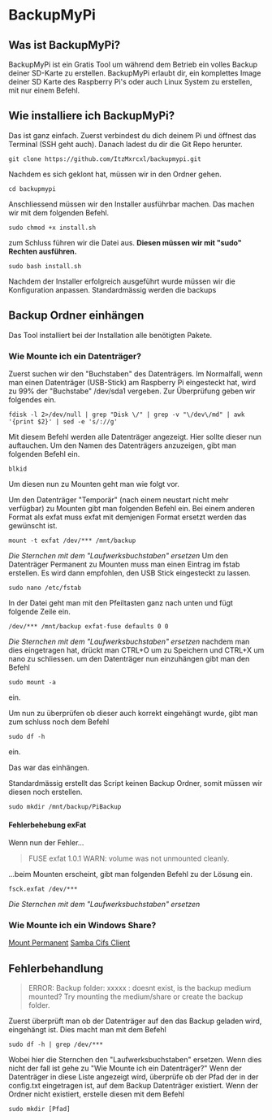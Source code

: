 
# BackupMyPi

## Was ist BackupMyPi?
BackupMyPi ist ein Gratis Tool um während dem Betrieb ein volles Backup deiner SD-Karte zu erstellen.
BackupMyPi erlaubt dir, ein komplettes Image deiner SD Karte des Raspberry Pi's oder auch Linux System zu erstellen, mit nur einem Befehl.
## Wie installiere ich BackupMyPi?
Das ist ganz einfach.
Zuerst verbindest du dich deinem Pi und öffnest das Terminal (SSH geht auch). Danach ladest du dir die Git Repo herunter.

    git clone https://github.com/ItzMxrcxl/backupmypi.git
Nachdem es sich geklont hat, müssen wir in den Ordner gehen.

    cd backupmypi

Anschliessend müssen wir den Installer ausführbar machen. Das machen wir mit dem folgenden Befehl.

    sudo chmod +x install.sh
zum Schluss führen wir die Datei aus. **Diesen müssen wir mit "sudo" Rechten ausführen.**

    sudo bash install.sh
Nachdem der Installer erfolgreich ausgeführt wurde müssen wir die Konfiguration anpassen. Standardmässig werden die backups
 

## Backup Ordner einhängen
Das Tool installiert bei der Installation alle benötigten Pakete.
### Wie Mounte ich ein Datenträger?

Zuerst suchen wir den "Buchstaben" des Datenträgers. 
Im Normalfall, wenn man einen Datenträger (USB-Stick) am Raspberry Pi eingesteckt hat, wird zu 99% der "Buchstabe" /dev/sda1 vergeben.
Zur Überprüfung geben wir folgendes ein.

    fdisk -l 2>/dev/null | grep "Disk \/" | grep -v "\/dev\/md" | awk '{print $2}' | sed -e 's/://g'
Mit diesem Befehl werden alle Datenträger angezeigt.
Hier sollte dieser nun auftauchen. Um den Namen des Datenträgers anzuzeigen, gibt man folgenden Befehl ein.

    blkid

Um diesen nun zu Mounten geht man wie folgt vor.

Um den Datenträger "Temporär" (nach einem neustart nicht mehr verfügbar) zu Mounten gibt man folgenden Befehl ein. Bei einem anderen Format als exfat muss exfat mit demjenigen Format ersetzt werden das gewünscht ist.

    mount -t exfat /dev/*** /mnt/backup
*Die Sternchen mit dem "Laufwerksbuchstaben" ersetzen* 
Um den Datenträger Permanent zu Mounten muss man einen Eintrag im fstab erstellen. Es wird dann empfohlen, den USB Stick eingesteckt zu lassen.

    sudo nano /etc/fstab
In der Datei geht man mit den Pfeiltasten ganz nach unten und fügt folgende Zeile ein.
```
/dev/*** /mnt/backup exfat-fuse defaults 0 0
```
*Die Sternchen mit dem "Laufwerksbuchstaben" ersetzen* 
nachdem man dies eingetragen hat, drückt man CTRL+O um zu Speichern und CTRL+X um nano zu schliessen.
um den Datenträger nun einzuhängen gibt man den Befehl

    sudo mount -a
ein.

Um nun zu überprüfen ob dieser auch korrekt eingehängt wurde, gibt man zum schluss noch dem Befehl

    sudo df -h
ein.

Das war das einhängen.

Standardmässig erstellt das Script keinen Backup Ordner, somit müssen wir diesen noch erstellen.

    sudo mkdir /mnt/backup/PiBackup

#### Fehlerbehebung exFat
Wenn nun der Fehler...

> FUSE exfat 1.0.1 
> WARN: volume was not unmounted cleanly.

...beim Mounten erscheint, gibt man folgenden Befehl zu der Lösung ein.

    fsck.exfat /dev/***
*Die Sternchen mit dem "Laufwerksbuchstaben" ersetzen*
### Wie Mounte ich ein Windows Share?
[Mount Permanent](https://wiki.ubuntu.com/MountWindowsSharesPermanently)
[Samba Cifs Client](https://wiki.ubuntuusers.de/Samba_Client_cifs/)
## Fehlerbehandlung

> ERROR: Backup folder: xxxxx : doesnt exist, is the backup medium mounted? Try mounting the medium/share or create the backup folder.

Zuerst überprüft man ob der Datenträger auf den das Backup geladen wird, eingehängt ist. Dies macht man mit dem Befehl

    sudo df -h | grep /dev/***
Wobei hier die Sternchen den "Laufwerksbuchstaben" ersetzen.
Wenn dies nicht der fall ist gehe zu "Wie Mounte ich ein Datenträger?"
Wenn der Datenträger in diese Liste angezeigt wird, überprüfe ob der Pfad der in der config.txt eingetragen ist, auf dem Backup Datenträger existiert.
Wenn der Ordner nicht existiert, erstelle diesen mit dem Befehl

    sudo mkdir [Pfad]
